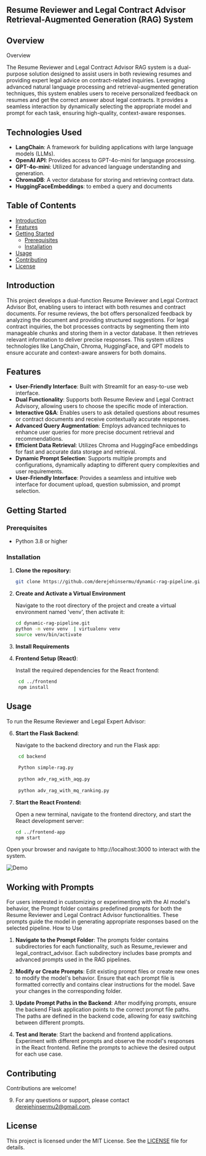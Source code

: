 ## Resume Reviewer and Legal Contract Advisor Retrieval-Augmented Generation (RAG) System

## Overview

Overview

The Resume Reviewer and Legal Contract Advisor RAG system is a dual-purpose solution designed to assist users in both reviewing resumes and providing expert legal advice on contract-related inquiries. Leveraging advanced natural language processing and retrieval-augmented generation techniques, this system enables users to receive personalized feedback on resumes and get the correct answer about legal contracts. It provides a seamless interaction by dynamically selecting the appropriate model and prompt for each task, ensuring high-quality, context-aware responses.


## Technologies Used

- **LangChain**: A framework for building applications with large language models (LLMs).
- **OpenAI API**: Provides access to GPT-4o-mini for language processing.
- **GPT-4o-mini**: Utilized for advanced language understanding and generation.
- **ChromaDB**: A vector database for storing and retrieving contract data.
- **HuggingFaceEmbeddings**: to embed a query and documents

## Table of Contents

- [Introduction](#introduction)
- [Features](#features)
- [Getting Started](#getting-started)
  - [Prerequisites](#prerequisites)
  - [Installation](#installation)
- [Usage](#usage)
- [Contributing](#contributing)
- [License](#license)

## Introduction

This project develops a dual-function Resume Reviewer and Legal Contract Advisor Bot, enabling users to interact with both resumes and contract documents. For resume reviews, the bot offers personalized feedback by analyzing the document and providing structured suggestions. For legal contract inquiries, the bot processes contracts by segmenting them into manageable chunks and storing them in a vector database. It then retrieves relevant information to deliver precise responses. This system utilizes technologies like LangChain, Chroma, HuggingFace, and GPT models to ensure accurate and context-aware answers for both domains.

## Features

- **User-Friendly Interface**: Built with Streamlit for an easy-to-use web interface.
- **Dual Functionality**: Supports both Resume Review and Legal Contract Advisory, allowing users to choose the specific mode of interaction.
- **Interactive Q&A**: Enables users to ask detailed questions about resumes or contract documents and receive contextually accurate responses.
- **Advanced Query Augmentation**: Employs advanced techniques to enhance user queries for more precise document retrieval and recommendations.
- **Efficient Data Retrieval**: Utilizes Chroma and HuggingFace embeddings for fast and accurate data storage and retrieval.
- **Dynamic Prompt Selection**: Supports multiple prompts and configurations, dynamically adapting to different query complexities and user requirements.
- **User-Friendly Interface**: Provides a seamless and intuitive web interface for document upload, question submission, and prompt selection.
## Getting Started

### Prerequisites

- Python 3.8 or higher

### Installation

1. **Clone the repository:**
   ```bash
   git clone https://github.com/derejehinsermu/dynamic-rag-pipeline.git

2. **Create and Activate a Virtual Environment**
   
    Navigate to the root directory of the project and create a virtual environment named 'venv', then activate it:
    ```sh
    cd dynamic-rag-pipeline.git
    python -m venv venv  | virtualenv venv
    source venv/bin/activate

4. **Install Requirements**
5. **Frontend Setup (React)**:
   
    Install the required dependencies for the React frontend:
   ```bash
    cd ../frontend
    npm install

   
## Usage

  To run the Resume Reviewer and Legal Expert Advisor:

6. **Start the Flask Backend**:
   
   Navigate to the backend directory and run the Flask app:

   ```bash
    cd backend
    
    Python simple-rag.py 
    
    python adv_rag_with_aqg.py
    
    python adv_rag_with_mq_ranking.py


8. **Start the React Frontend:**
   
   Open a new terminal, navigate to the frontend directory, and start the React development server:

    ```bash
    cd ../frontend-app
    npm start

Open your browser and navigate to http://localhost:3000 to interact with the system.

![Demo](https://github.com/user-attachments/assets/68d0e863-96b5-456e-bd69-d71329f6dbd0)

## Working with Prompts

For users interested in customizing or experimenting with the AI model's behavior, the Prompt folder contains predefined prompts for both the Resume Reviewer and Legal Contract Advisor functionalities. These prompts guide the model in generating appropriate responses based on the selected pipeline.
How to Use

1. **Navigate to the Prompt Folder**:
        The prompts folder contains subdirectories for each functionality, such as Resume_reviewer and legal_contract_advisor.
        Each subdirectory includes base prompts and advanced prompts used in the RAG pipelines.

2. **Modify or Create Prompts**:
        Edit existing prompt files or create new ones to modify the model's behavior.
        Ensure that each prompt file is formatted correctly and contains clear instructions for the model.
        Save your changes in the corresponding folder.
3. **Update Prompt Paths in the Backend**:
        After modifying prompts, ensure the backend Flask application points to the correct prompt file paths.
        The paths are defined in the backend code, allowing for easy switching between different prompts.
   
5. **Test and Iterate**:
        Start the backend and frontend applications.
        Experiment with different prompts and observe the model's responses in the React frontend.
        Refine the prompts to achieve the desired output for each use case.


## Contributing

Contributions are welcome! 

9. For any questions or support, please contact derejehinsermu2@gmail.com.

## License

This project is licensed under the MIT License. See the [LICENSE](LICENSE) file for details.

